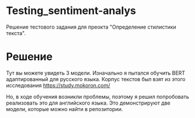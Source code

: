 # Testing_sentiment-analys

Решение тестового задания для преокта "Определение стилистики текста".

# Решение
Тут вы можете увидеть 3 модели. Изначально я пытался обучить BERT адаптированный для русского языка. 
Корпус текстов был взят из этого исследования https://study.mokoron.com/

Но, в ходе обучения возникли проблемы, поэтому я решил попробовать реализовать это для английского языка. Это демонстрируют две модели, которые можно найти в репозитории.



